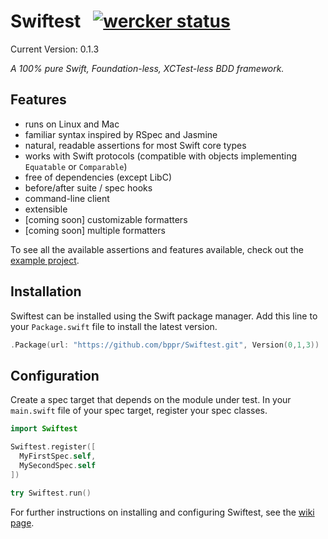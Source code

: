 Swiftest &nbsp; [![wercker status](https://app.wercker.com/status/90bfae733696f02ab6d2c0d6ad81b5fe/s/master "wercker status")](https://app.wercker.com/project/bykey/90bfae733696f02ab6d2c0d6ad81b5fe)
========

Current Version: 0.1.3

_A 100% pure Swift, Foundation-less, XCTest-less BDD framework._

## Features
* runs on Linux and Mac
* familiar syntax inspired by RSpec and Jasmine
* natural, readable assertions for most Swift core types
* works with Swift protocols (compatible with objects implementing `Equatable` or `Comparable`)
* free of dependencies (except LibC)
* before/after suite / spec hooks
* command-line client
* extensible
* [coming soon] customizable formatters
* [coming soon] multiple formatters

To see all the available assertions and features available, check out the [example project](src/Example).

## Installation
Swiftest can be installed using the Swift package manager. Add this line to your `Package.swift` file to install the latest version.

```swift
.Package(url: "https://github.com/bppr/Swiftest.git", Version(0,1,3))
```

## Configuration
Create a spec target that depends on the module under test. In your
`main.swift` file of your spec target, register your spec classes.

```swift
import Swiftest

Swiftest.register([
  MyFirstSpec.self,
  MySecondSpec.self
])

try Swiftest.run()
```

For further instructions on installing and configuring Swiftest, see the [wiki
page](https://github.com/bppr/Swiftest/wiki/Installation).
